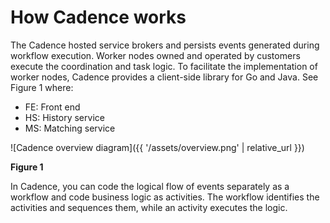 
<!---
---
title: What?
redirect_from: "docs/how_cadence_works"
---
-->

# How Cadence works

The Cadence hosted service brokers and persists events generated during workflow execution. Worker
nodes owned and operated by customers execute the coordination and task logic. To facilitate the
implementation of worker nodes, Cadence provides a client-side library for Go and Java. See Figure 1
where:

* FE: Front end
* HS: History service
* MS: Matching service

![Cadence overview diagram]({{ '/assets/overview.png' | relative_url }})

   **Figure 1**

In Cadence, you can code the logical flow of events separately as a workflow and code business logic
as activities. The workflow identifies the activities and sequences them, while an activity executes
the logic.
